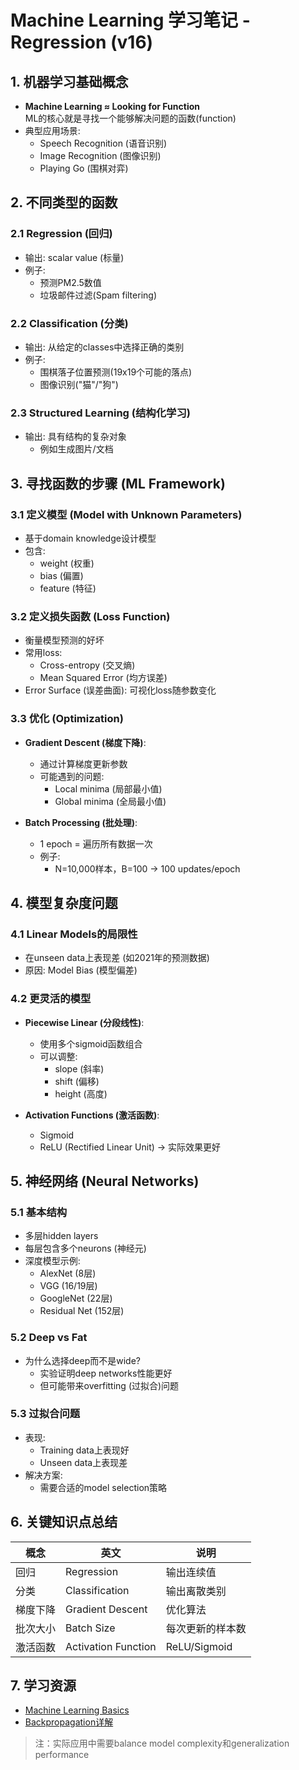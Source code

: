 # Machine Learning 学习笔记 - Regression (v16)

## 1. 机器学习基础概念
- **Machine Learning ≈ Looking for Function**  
  ML的核心就是寻找一个能够解决问题的函数(function)
- 典型应用场景:
  - Speech Recognition (语音识别)
  - Image Recognition (图像识别)
  - Playing Go (围棋对弈)

## 2. 不同类型的函数
### 2.1 Regression (回归)
- 输出: scalar value (标量)
- 例子:
  - 预测PM2.5数值
  - 垃圾邮件过滤(Spam filtering)

### 2.2 Classification (分类)
- 输出: 从给定的classes中选择正确的类别
- 例子:
  - 围棋落子位置预测(19x19个可能的落点)
  - 图像识别("猫"/"狗")

### 2.3 Structured Learning (结构化学习)
- 输出: 具有结构的复杂对象
  - 例如生成图片/文档

## 3. 寻找函数的步骤 (ML Framework)
### 3.1 定义模型 (Model with Unknown Parameters)
- 基于domain knowledge设计模型
- 包含:
  - weight (权重)
  - bias (偏置)
  - feature (特征)

### 3.2 定义损失函数 (Loss Function)
- 衡量模型预测的好坏
- 常用loss:
  - Cross-entropy (交叉熵)
  - Mean Squared Error (均方误差)
- Error Surface (误差曲面): 可视化loss随参数变化

### 3.3 优化 (Optimization)
- **Gradient Descent (梯度下降)**:
  - 通过计算梯度更新参数
  - 可能遇到的问题:
    - Local minima (局部最小值)
    - Global minima (全局最小值)

- **Batch Processing (批处理)**:
  - 1 epoch = 遍历所有数据一次
  - 例子:
    - N=10,000样本，B=100 → 100 updates/epoch

## 4. 模型复杂度问题
### 4.1 Linear Models的局限性
- 在unseen data上表现差 (如2021年的预测数据)
- 原因: Model Bias (模型偏差)

### 4.2 更灵活的模型
- **Piecewise Linear (分段线性)**:
  - 使用多个sigmoid函数组合
  - 可以调整:
    - slope (斜率)
    - shift (偏移)
    - height (高度)

- **Activation Functions (激活函数)**:
  - Sigmoid
  - ReLU (Rectified Linear Unit) → 实际效果更好

## 5. 神经网络 (Neural Networks)
### 5.1 基本结构
- 多层hidden layers
- 每层包含多个neurons (神经元)
- 深度模型示例:
  - AlexNet (8层)
  - VGG (16/19层)
  - GoogleNet (22层)
  - Residual Net (152层)

### 5.2 Deep vs Fat
- 为什么选择deep而不是wide?
  - 实验证明deep networks性能更好
  - 但可能带来overfitting (过拟合)问题

### 5.3 过拟合问题
- 表现:
  - Training data上表现好
  - Unseen data上表现差
- 解决方案:
  - 需要合适的model selection策略

## 6. 关键知识点总结
| 概念 | 英文 | 说明 |
|------|------|------|
| 回归 | Regression | 输出连续值 |
| 分类 | Classification | 输出离散类别 |
| 梯度下降 | Gradient Descent | 优化算法 |
| 批次大小 | Batch Size | 每次更新的样本数 |
| 激活函数 | Activation Function | ReLU/Sigmoid |

## 7. 学习资源
- [Machine Learning Basics](https://youtu.be/Dr-WRlEFefw)
- [Backpropagation详解](https://youtu.be/ibJpTrp5mcE)

> 注：实际应用中需要balance model complexity和generalization performance
